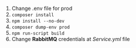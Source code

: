 1. Change .env file for prod
2. ```composer install```
3. ```npm install --no-dev```
4. ```composer dump-env prod```
5. ```npm run-script build```
6. Change **RabbitMQ** credentials at _Service.yml_ file
